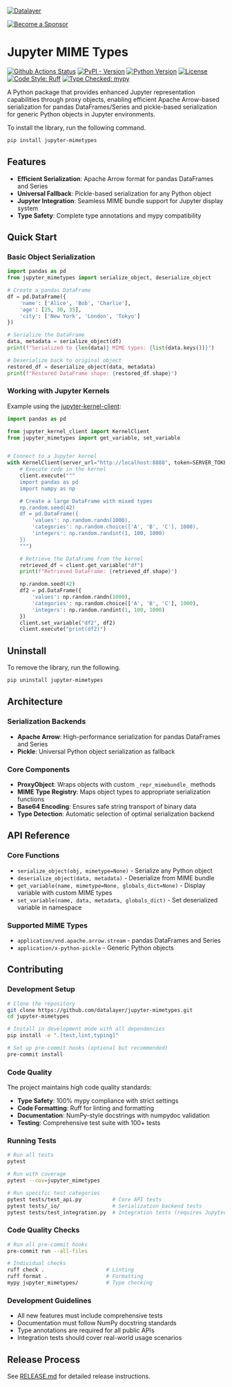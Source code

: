 <!--
  ~ Copyright (c) 2023-2024 Datalayer, Inc.
  ~
  ~ BSD 3-Clause License
-->

[![Datalayer](https://assets.datalayer.tech/datalayer-25.svg)](https://datalayer.io)

[![Become a Sponsor](https://img.shields.io/static/v1?label=Become%20a%20Sponsor&message=%E2%9D%A4&logo=GitHub&style=flat&color=1ABC9C)](https://github.com/sponsors/datalayer)

# Jupyter MIME Types

[![Github Actions Status](https://github.com/datalayer/jupyter-mimetypes/workflows/Build/badge.svg)](https://github.com/datalayer/jupyter-mimetypes/actions/workflows/build.yml)
[![PyPI - Version](https://img.shields.io/pypi/v/jupyter-mimetypes)](https://pypi.org/project/jupyter-mimetypes)
[![Python Version](https://img.shields.io/pypi/pyversions/jupyter-mimetypes)](https://pypi.org/project/jupyter-mimetypes)
[![License](https://img.shields.io/badge/License-BSD%203--Clause-blue.svg)](https://opensource.org/licenses/BSD-3-Clause)
[![Code Style: Ruff](https://img.shields.io/endpoint?url=https://raw.githubusercontent.com/astral-sh/ruff/main/assets/badge/v2.json)](https://github.com/astral-sh/ruff)
[![Type Checked: mypy](https://img.shields.io/badge/mypy-checked-blue)](http://mypy-lang.org/)

A Python package that provides enhanced Jupyter representation capabilities through proxy objects, enabling efficient Apache Arrow-based serialization for pandas DataFrames/Series and pickle-based serialization for generic Python objects in Jupyter environments.

To install the library, run the following command.

```bash
pip install jupyter-mimetypes
```

## Features

- **Efficient Serialization**: Apache Arrow format for pandas DataFrames and Series
- **Universal Fallback**: Pickle-based serialization for any Python object
- **Jupyter Integration**: Seamless MIME bundle support for Jupyter display system
- **Type Safety**: Complete type annotations and mypy compatibility

## Quick Start

### Basic Object Serialization

```python
import pandas as pd
from jupyter_mimetypes import serialize_object, deserialize_object

# Create a pandas DataFrame
df = pd.DataFrame({
    'name': ['Alice', 'Bob', 'Charlie'],
    'age': [25, 30, 35],
    'city': ['New York', 'London', 'Tokyo']
})

# Serialize the DataFrame
data, metadata = serialize_object(df)
print(f"Serialized to {len(data)} MIME types: {list(data.keys())}")

# Deserialize back to original object
restored_df = deserialize_object(data, metadata)
print(f"Restored DataFrame shape: {restored_df.shape}")
```

### Working with Jupyter Kernels

Example using the [jupyter-kernel-client](https://github.com/datalayer/jupyter-kernel-client):

```python
import pandas as pd

from jupyter_kernel_client import KernelClient
from jupyter_mimetypes import get_variable, set_variable


# Connect to a Jupyter kernel
with KernelClient(server_url="http://localhost:8888", token=SERVER_TOKEN) as client:
    # Execute code in the kernel
    client.execute("""
    import pandas as pd
    import numpy as np

    # Create a large DataFrame with mixed types
    np.random.seed(42)
    df = pd.DataFrame({
        'values': np.random.randn(1000),
        'categories': np.random.choice(['A', 'B', 'C'], 1000),
        'integers': np.random.randint(1, 100, 1000)
    })
    """)

    # Retrieve the DataFrame from the kernel
    retrieved_df = client.get_variable("df")
    print(f"Retrieved DataFrame: {retrieved_df.shape}")

    np.random.seed(42)
    df2 = pd.DataFrame({
        'values': np.random.randn(1000),
        'categories': np.random.choice(['A', 'B', 'C'], 1000),
        'integers': np.random.randint(1, 100, 1000)
    })
    client.set_variable("df2", df2)
    client.execute("print(df2)")
```

## Uninstall

To remove the library, run the following.

```bash
pip uninstall jupyter-mimetypes
```

## Architecture

### Serialization Backends

- **Apache Arrow**: High-performance serialization for pandas DataFrames and Series
- **Pickle**: Universal Python object serialization as fallback

### Core Components

- **ProxyObject**: Wraps objects with custom `_repr_mimebundle_` methods
- **MIME Type Registry**: Maps object types to appropriate serialization functions
- **Base64 Encoding**: Ensures safe string transport of binary data
- **Type Detection**: Automatic selection of optimal serialization backend

## API Reference

### Core Functions

- `serialize_object(obj, mimetype=None)` - Serialize any Python object
- `deserialize_object(data, metadata)` - Deserialize from MIME bundle
- `get_variable(name, mimetype=None, globals_dict=None)` - Display variable with custom MIME types
- `set_variable(name, data, metadata, globals_dict)` - Set deserialized variable in namespace

### Supported MIME Types

- `application/vnd.apache.arrow.stream` - pandas DataFrames and Series
- `application/x-python-pickle` - Generic Python objects

## Contributing

### Development Setup

```bash
# Clone the repository
git clone https://github.com/datalayer/jupyter-mimetypes.git
cd jupyter-mimetypes

# Install in development mode with all dependencies
pip install -e ".[test,lint,typing]"

# Set up pre-commit hooks (optional but recommended)
pre-commit install
```

### Code Quality

The project maintains high code quality standards:

- **Type Safety**: 100% mypy compliance with strict settings
- **Code Formatting**: Ruff for linting and formatting
- **Documentation**: NumPy-style docstrings with numpydoc validation
- **Testing**: Comprehensive test suite with 100+ tests

### Running Tests

```bash
# Run all tests
pytest

# Run with coverage
pytest --cov=jupyter_mimetypes

# Run specific test categories
pytest tests/test_api.py          # Core API tests
pytest tests/_io/                 # Serialization backend tests
pytest tests/test_integration.py  # Integration tests (requires Jupyter)
```

### Code Quality Checks

```bash
# Run all pre-commit hooks
pre-commit run --all-files

# Individual checks
ruff check .                    # Linting
ruff format .                   # Formatting
mypy jupyter_mimetypes/         # Type checking
```

### Development Guidelines

- All new features must include comprehensive tests
- Documentation must follow NumPy docstring standards
- Type annotations are required for all public APIs
- Integration tests should cover real-world usage scenarios

## Release Process

See [RELEASE.md](RELEASE.md) for detailed release instructions.
